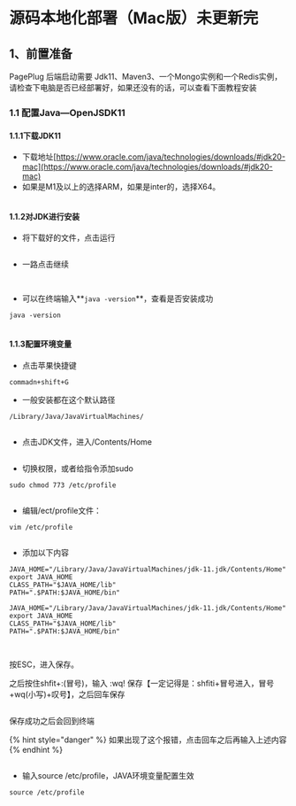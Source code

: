 # 源码本地化部署（Mac版）未更新完

## 1、前置准备

PagePlug 后端启动需要 Jdk11、Maven3、一个Mongo实例和一个Redis实例，请检查下电脑是否已经部署好，如果还没有的话，可以查看下面教程安装

### 1.1 配置Java—OpenJSDK11

#### 1.1.1下载JDK11

* 下载地址[https://www.oracle.com/java/technologies/downloads/#jdk20-mac](https://www.oracle.com/java/technologies/downloads/#jdk20-mac)
* 如果是M1及以上的选择ARM，如果是inter的，选择X64。

<figure><img src="../../../.gitbook/assets/image (2) (1) (1).png" alt=""><figcaption></figcaption></figure>

#### 1.1.2对JDK进行安装

* 将下载好的文件，点击运行

<figure><img src="../../../.gitbook/assets/image (5) (2).png" alt=""><figcaption></figcaption></figure>

* 一路点击继续

<figure><img src="../../../.gitbook/assets/image (16) (3).png" alt=""><figcaption></figcaption></figure>

<figure><img src="../../../.gitbook/assets/image (7) (4) (1).png" alt=""><figcaption></figcaption></figure>

* 可以在终端输入**`java -version`**，查看是否安装成功

```
java -version
```

<figure><img src="../../../.gitbook/assets/image (13) (4) (1).png" alt=""><figcaption></figcaption></figure>

#### 1.1.3配置环境变量

* 点击苹果快捷键

```
commadn+shift+G
```

* 一般安装都在这个默认路径

```
/Library/Java/JavaVirtualMachines/
```

<figure><img src="../../../.gitbook/assets/image (6) (5) (1).png" alt=""><figcaption></figcaption></figure>

* 点击JDK文件，进入/Contents/Home

<figure><img src="../../../.gitbook/assets/image (8) (1) (1) (1).png" alt=""><figcaption></figcaption></figure>

* 切换权限，或者给指令添加sudo

```
sudo chmod 773 /etc/profile
```

<figure><img src="../../../.gitbook/assets/image (14) (4).png" alt=""><figcaption></figcaption></figure>

* 编辑/ect/profile文件：

```
vim /etc/profile
```

<figure><img src="../../../.gitbook/assets/image (19) (3) (1).png" alt=""><figcaption></figcaption></figure>

* 添加以下内容

```
JAVA_HOME="/Library/Java/JavaVirtualMachines/jdk-11.jdk/Contents/Home"
export JAVA_HOME
CLASS_PATH="$JAVA_HOME/lib"
PATH=".$PATH:$JAVA_HOME/bin"

```

```
JAVA_HOME="/Library/Java/JavaVirtualMachines/jdk-11.jdk/Contents/Home"
export JAVA_HOME
CLASS_PATH="$JAVA_HOME/lib"
PATH=".$PATH:$JAVA_HOME/bin"

```

<figure><img src="../../../.gitbook/assets/image (175).png" alt=""><figcaption></figcaption></figure>

<figure><img src="../../../.gitbook/assets/image (191).png" alt=""><figcaption></figcaption></figure>

按ESC，进入保存。

之后按住shfit+:(冒号)，输入 :wq! 保存【一定记得是：shfiti+冒号进入，冒号+wq(小写)+叹号】，之后回车保存

<figure><img src="../../../.gitbook/assets/image (172).png" alt=""><figcaption></figcaption></figure>

保存成功之后会回到终端

{% hint style="danger" %}
如果出现了这个报错，点击回车之后再输入上述内容
{% endhint %}

<figure><img src="../../../.gitbook/assets/image (181).png" alt=""><figcaption></figcaption></figure>

* 输入source /etc/profile，JAVA环境变量配置生效

```
source /etc/profile
```

